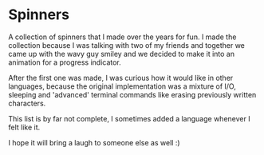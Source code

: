 Spinners
========

A collection of spinners that I made over the years for fun. I made the
collection because I was talking with two of my friends and together we
came up with the wavy guy smiley and we decided to make it into an
animation for a progress indicator.

After the first one was made, I was curious how it would like in other
languages, because the original implementation was a mixture of I/O,
sleeping and 'advanced' terminal commands like erasing previously
written characters.

This list is by far not complete, I sometimes added a language whenever
I felt like it.

I hope it will bring a laugh to someone else as well :)
